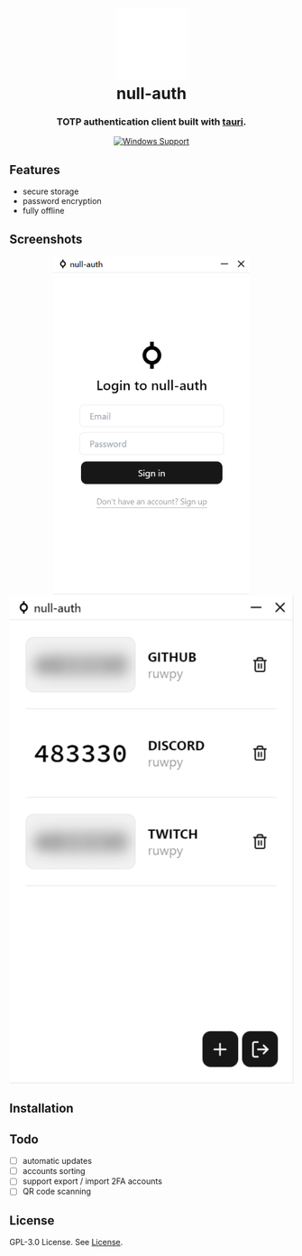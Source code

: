 <h1 align="center">
  <img src="./public/nullauth-white.svg" alt="app icon" width="128" />
  <br>
  <div>null-auth</div>
</h1>

<h3 align="center">
TOTP authentication client built with <a href="https://github.com/tauri-apps/tauri">tauri</a>.
</h3>

<div align="center">
  
[![Windows Support](https://img.shields.io/badge/Windows-0078D6?style=flat&logo=windows&logoColor=white)](https://github.com/pwltr/tauthy/releases)

</div>

## Features

- secure storage
- password encryption
- fully offline

## Screenshots

<div align="center">
  <img src="./screenshots/login.png" alt="login page" height="600px" />
  <img src="./screenshots/dashboard.png" alt="dashboard page" width="600px" />
</div>

## Installation

## Todo

- [ ] automatic updates
- [ ] accounts sorting
- [ ] support export / import 2FA accounts
- [ ] QR code scanning

## License

GPL-3.0 License. See [License](./LICENSE).
